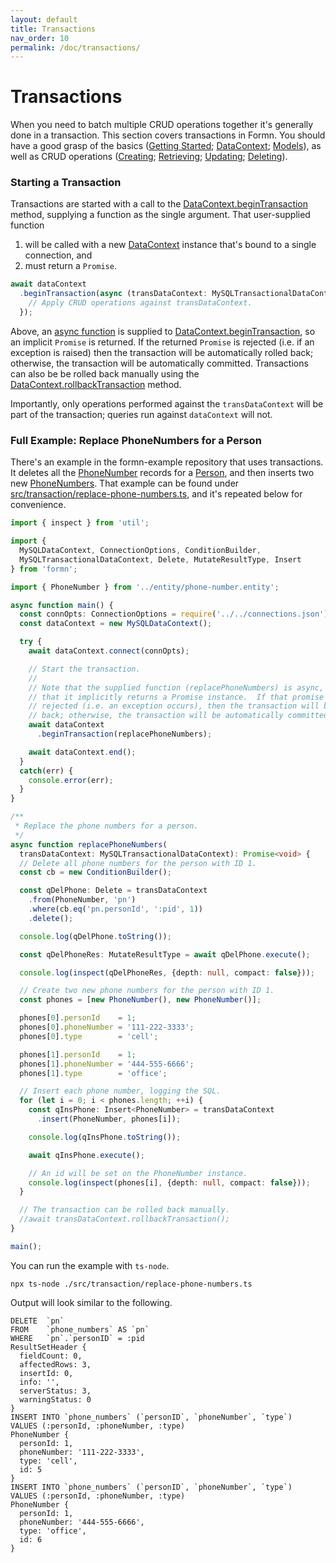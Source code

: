 ```yaml
---
layout: default
title: Transactions
nav_order: 10
permalink: /doc/transactions/
---
```


# Transactions

When you need to batch multiple CRUD operations together it's generally done
in a transaction.  This section covers transactions in Formn.  You should have
a good grasp of the basics ([Getting Started](../getting-started/);
[DataContext](../datacontext/); [Models](../models/)), as well as CRUD
operations ([Creating](../creating/); [Retrieving](../retrieving/);
[Updating](../updating/); [Deleting](../deleting)).

### Starting a Transaction

Transactions are started with a call to the
[DataContext.beginTransaction](../../api-doc/latest/classes/datacontext.html#begintransaction)
method, supplying a function as the single argument.  That user-supplied
function

1. will be called with a new
   [DataContext](../../api-doc/latest/classes/datacontext.html) instance that's
   bound to a single connection, and
2. must return a `Promise`.

```typescript
await dataContext
  .beginTransaction(async (transDataContext: MySQLTransactionalDataContext): Promise<void> => {
    // Apply CRUD operations against transDataContext.
  });
```

Above, an [async
function](https://developer.mozilla.org/en-US/docs/Web/JavaScript/Reference/Statements/async_function)
is supplied to
[DataContext.beginTransaction](../../api-doc/latest/classes/datacontext.html#begintransaction),
so an implicit `Promise` is returned.  If the returned `Promise` is rejected
(i.e. if an exception is raised) then the transaction will be automatically
rolled back; otherwise, the transaction will be automatically committed.
Transactions can also be be rolled back manually using the
[DataContext.rollbackTransaction](../../api-doc/latest/classes/mysqltransactionaldatacontext.html#rollbacktransaction)
method.

Importantly, only operations performed against the `transDataContext` will be
part of the transaction; queries run against `dataContext` will not.

### Full Example: Replace PhoneNumbers for a Person

There's an example in the formn-example repository that uses transactions.  It
deletes all the
[PhoneNumber](https://github.com/benbotto/formn-example/blob/1.15.0/src/entity/phone-number.entity.ts)
records for a
[Person](https://github.com/benbotto/formn-example/blob/1.15.0/src/entity/person.entity.ts),
and then inserts two new
[PhoneNumbers](https://github.com/benbotto/formn-example/blob/1.15.0/src/entity/phone-number.entity.ts).
That example can be found under
[src/transaction/replace-phone-numbers.ts](//github.com/benbotto/formn-example/blob/1.15.0/src/transaction/replace-phone-numbers.ts),
and it's repeated below for convenience.

```typescript
import { inspect } from 'util';

import {
  MySQLDataContext, ConnectionOptions, ConditionBuilder,
  MySQLTransactionalDataContext, Delete, MutateResultType, Insert
} from 'formn';

import { PhoneNumber } from '../entity/phone-number.entity';

async function main() {
  const connOpts: ConnectionOptions = require('../../connections.json');
  const dataContext = new MySQLDataContext();

  try {
    await dataContext.connect(connOpts);

    // Start the transaction.
    //
    // Note that the supplied function (replacePhoneNumbers) is async, meaning
    // that it implicitly returns a Promise instance.  If that promise is
    // rejected (i.e. an exception occurs), then the transaction will be rolled
    // back; otherwise, the transaction will be automatically committed.
    await dataContext
      .beginTransaction(replacePhoneNumbers);

    await dataContext.end();
  }
  catch(err) {
    console.error(err);
  }
}

/**
 * Replace the phone numbers for a person.
 */
async function replacePhoneNumbers(
  transDataContext: MySQLTransactionalDataContext): Promise<void> {
  // Delete all phone numbers for the person with ID 1.
  const cb = new ConditionBuilder();

  const qDelPhone: Delete = transDataContext
    .from(PhoneNumber, 'pn')
    .where(cb.eq('pn.personId', ':pid', 1))
    .delete();

  console.log(qDelPhone.toString());

  const qDelPhoneRes: MutateResultType = await qDelPhone.execute();

  console.log(inspect(qDelPhoneRes, {depth: null, compact: false}));

  // Create two new phone numbers for the person with ID 1.
  const phones = [new PhoneNumber(), new PhoneNumber()];

  phones[0].personId    = 1;
  phones[0].phoneNumber = '111-222-3333';
  phones[0].type        = 'cell';

  phones[1].personId    = 1;
  phones[1].phoneNumber = '444-555-6666';
  phones[1].type        = 'office';

  // Insert each phone number, logging the SQL.
  for (let i = 0; i < phones.length; ++i) {
    const qInsPhone: Insert<PhoneNumber> = transDataContext
      .insert(PhoneNumber, phones[i]);

    console.log(qInsPhone.toString());

    await qInsPhone.execute();

    // An id will be set on the PhoneNumber instance.
    console.log(inspect(phones[i], {depth: null, compact: false}));
  }

  // The transaction can be rolled back manually.
  //await transDataContext.rollbackTransaction();
}

main();
```

You can run the example with `ts-node`.

```
npx ts-node ./src/transaction/replace-phone-numbers.ts
```

Output will look similar to the following.

```
DELETE  `pn`
FROM    `phone_numbers` AS `pn`
WHERE   `pn`.`personID` = :pid
ResultSetHeader {
  fieldCount: 0,
  affectedRows: 3,
  insertId: 0,
  info: '',
  serverStatus: 3,
  warningStatus: 0
}
INSERT INTO `phone_numbers` (`personID`, `phoneNumber`, `type`)
VALUES (:personId, :phoneNumber, :type)
PhoneNumber {
  personId: 1,
  phoneNumber: '111-222-3333',
  type: 'cell',
  id: 5
}
INSERT INTO `phone_numbers` (`personID`, `phoneNumber`, `type`)
VALUES (:personId, :phoneNumber, :type)
PhoneNumber {
  personId: 1,
  phoneNumber: '444-555-6666',
  type: 'office',
  id: 6
}
```


